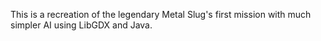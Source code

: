 This is a recreation of the legendary Metal Slug's first mission with much simpler AI using LibGDX and Java.